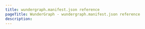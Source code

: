 ```yaml
---
title: wundergraph.manifest.json reference
pageTitle: WunderGraph - wundergraph.manifest.json reference
description:
---
```

